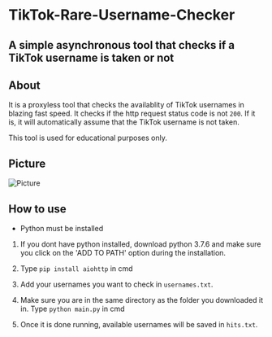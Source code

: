 # TikTok-Rare-Username-Checker
## A simple asynchronous tool that checks if a TikTok username is taken or not

## About
It is a proxyless tool  that checks the availablity of TikTok usernames in blazing fast
speed. It checks if the http request status code is not ```200```. If it is, it will automatically assume that the TikTok username is not taken. 

This tool is used for educational purposes only. 

## Picture
![Picture](https://i.ibb.co/Nxv536d/Screenshot-156.png)

## How to use
- Python must be installed

1. If you dont have python installed, download python 3.7.6
and make sure you click on the 'ADD TO PATH' option during
the installation.

2. Type ```pip install aiohttp``` in cmd

3.  Add your usernames you want to check in ```usernames.txt```.

4.  Make sure you are in the same directory as the folder you downloaded it in. Type
```python main.py``` in cmd

5. Once it is done running, available usernames will be saved in ```hits.txt```. 
